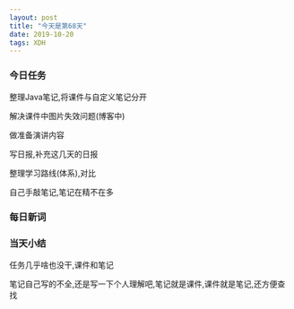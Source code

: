 ```yaml
---  
layout: post  
title: "今天是第68天"  
date: 2019-10-20
tags: XDH    
---  
```


### 今日任务

整理Java笔记,将课件与自定义笔记分开

解决课件中图片失效问题(博客中)

做准备演讲内容

写日报,补充这几天的日报

整理学习路线(体系),对比

自己手敲笔记,笔记在精不在多

### 每日新词

### 当天小结

任务几乎啥也没干,课件和笔记

笔记自己写的不全,还是写一下个人理解吧,笔记就是课件,课件就是笔记,还方便查找

